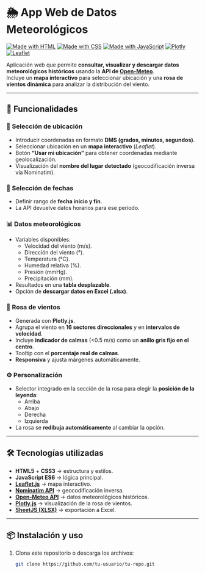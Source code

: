 # 🌦️ App Web de Datos Meteorológicos

[![Made with HTML](https://img.shields.io/badge/HTML-5-orange?logo=html5)]() 
[![Made with CSS](https://img.shields.io/badge/CSS-3-blue?logo=css3)]() 
[![Made with JavaScript](https://img.shields.io/badge/JavaScript-ES6-yellow?logo=javascript)]() 
[![Plotly](https://img.shields.io/badge/Plotly-Graphs-3f4f75?logo=plotly)]() 
[![Leaflet](https://img.shields.io/badge/Leaflet-Maps-199900?logo=leaflet)]()  

Aplicación web que permite **consultar, visualizar y descargar datos meteorológicos históricos** usando la **API de [Open-Meteo](https://open-meteo.com/)**.  
Incluye un **mapa interactivo** para seleccionar ubicación y una **rosa de vientos dinámica** para analizar la distribución del viento.

---

## 🚀 Funcionalidades

### 📍 Selección de ubicación
- Introducir coordenadas en formato **DMS (grados, minutos, segundos)**.  
- Seleccionar ubicación en un **mapa interactivo** (*Leaflet*).  
- Botón **“Usar mi ubicación”** para obtener coordenadas mediante geolocalización.  
- Visualización del **nombre del lugar detectado** (geocodificación inversa vía Nominatim).  

### 📅 Selección de fechas
- Definir rango de **fecha inicio y fin**.  
- La API devuelve datos horarios para ese período.  

### 📊 Datos meteorológicos
- Variables disponibles:
  - Velocidad del viento (m/s).  
  - Dirección del viento (°).  
  - Temperatura (°C).  
  - Humedad relativa (%).  
  - Presión (mmHg).  
  - Precipitación (mm).  
- Resultados en una **tabla desplazable**.  
- Opción de **descargar datos en Excel (.xlsx)**.  

### 🧭 Rosa de vientos
- Generada con **Plotly.js**.  
- Agrupa el viento en **16 sectores direccionales** y en **intervalos de velocidad**.  
- Incluye **indicador de calmas** (<0.5 m/s) como un **anillo gris fijo en el centro**.  
- Tooltip con el **porcentaje real de calmas**.  
- **Responsiva** y ajusta márgenes automáticamente.  

### ⚙️ Personalización
- Selector integrado en la sección de la rosa para elegir la **posición de la leyenda**:  
  - Arriba  
  - Abajo  
  - Derecha  
  - Izquierda  
- La rosa se **redibuja automáticamente** al cambiar la opción.  

---

## 🛠️ Tecnologías utilizadas
- **HTML5** + **CSS3** → estructura y estilos.  
- **JavaScript ES6** → lógica principal.  
- **[Leaflet.js](https://leafletjs.com/)** → mapa interactivo.  
- **[Nominatim API](https://nominatim.org/)** → geocodificación inversa.  
- **[Open-Meteo API](https://open-meteo.com/)** → datos meteorológicos históricos.  
- **[Plotly.js](https://plotly.com/javascript/)** → visualización de la rosa de vientos.  
- **[SheetJS (XLSX)](https://sheetjs.com/)** → exportación a Excel.  

---

## 📦 Instalación y uso
1. Clona este repositorio o descarga los archivos:  
   ```bash
   git clone https://github.com/tu-usuario/tu-repo.git
